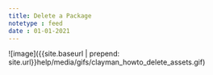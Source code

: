 ```yaml
---
title: Delete a Package
notetype : feed
date : 01-01-2021
---
```


![image]({{site.baseurl | prepend: site.url}}help/media/gifs/clayman_howto_delete_assets.gif)

